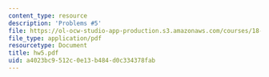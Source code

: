 ```yaml
---
content_type: resource
description: 'Problems #5'
file: https://ol-ocw-studio-app-production.s3.amazonaws.com/courses/18-s66-the-art-of-counting-spring-2003/a4023bc9512c0e13b484d0c334378fab_hw5.pdf
file_type: application/pdf
resourcetype: Document
title: hw5.pdf
uid: a4023bc9-512c-0e13-b484-d0c334378fab
---
```

